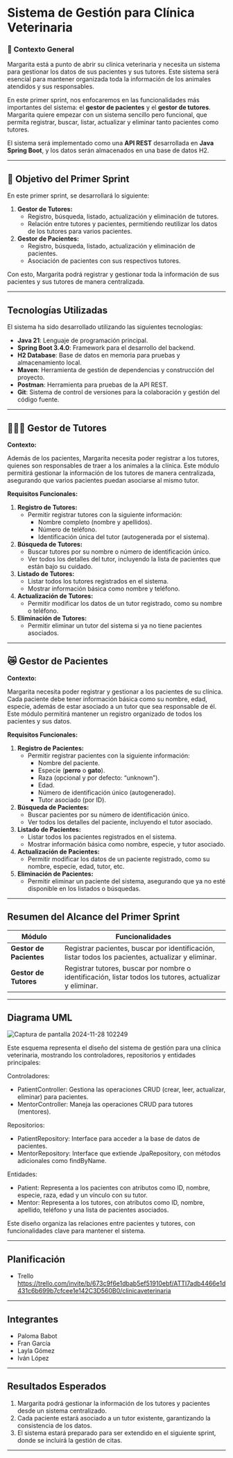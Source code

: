 # Sistema de Gestión para Clínica Veterinaria

### 🏁 **Contexto General**

Margarita está a punto de abrir su clínica veterinaria y necesita un sistema para gestionar los datos de sus pacientes y sus tutores. Este sistema será esencial para mantener organizada toda la información de los animales atendidos y sus responsables.

En este primer sprint, nos enfocaremos en las funcionalidades más importantes del sistema: el **gestor de pacientes** y el **gestor de tutores**. Margarita quiere empezar con un sistema sencillo pero funcional, que permita registrar, buscar, listar, actualizar y eliminar tanto pacientes como tutores.

El sistema será implementado como una **API REST** desarrollada en **Java Spring Boot**, y los datos serán almacenados en una base de datos H2.

---

## 👀 **Objetivo del Primer Sprint**

En este primer sprint, se desarrollará lo siguiente:

1. **Gestor de Tutores:**
    - Registro, búsqueda, listado, actualización y eliminación de tutores.
    - Relación entre tutores y pacientes, permitiendo reutilizar los datos de los tutores para varios pacientes.
2. **Gestor de Pacientes:**
    - Registro, búsqueda, listado, actualización y eliminación de pacientes.
    - Asociación de pacientes con sus respectivos tutores.

Con esto, Margarita podrá registrar y gestionar toda la información de sus pacientes y sus tutores de manera centralizada.

---

## **Tecnologías Utilizadas**

El sistema ha sido desarrollado utilizando las siguientes tecnologías:

- **Java 21**: Lenguaje de programación principal.
- **Spring Boot 3.4.0**: Framework para el desarrollo del backend.
- **H2 Database**: Base de datos en memoria para pruebas y almacenamiento local.
- **Maven**: Herramienta de gestión de dependencias y construcción del proyecto.
- **Postman**: Herramienta para pruebas de la API REST.
- **Git**: Sistema de control de versiones para la colaboración y gestión del código fuente.

---

## 🧑🏽‍🦰 **Gestor de Tutores**

**Contexto:**

Además de los pacientes, Margarita necesita poder registrar a los tutores, quienes son responsables de traer a los animales a la clínica. Este módulo permitirá gestionar la información de los tutores de manera centralizada, asegurando que varios pacientes puedan asociarse al mismo tutor.

**Requisitos Funcionales:**

1. **Registro de Tutores:**
    - Permitir registrar tutores con la siguiente información:
        - Nombre completo (nombre y apellidos).
        - Número de teléfono.
        - Identificación única del tutor (autogenerada por el sistema).
2. **Búsqueda de Tutores:**
    - Buscar tutores por su nombre o número de identificación único.
    - Ver todos los detalles del tutor, incluyendo la lista de pacientes que están bajo su cuidado.
3. **Listado de Tutores:**
    - Listar todos los tutores registrados en el sistema.
    - Mostrar información básica como nombre y teléfono.
4. **Actualización de Tutores:**
    - Permitir modificar los datos de un tutor registrado, como su nombre o teléfono.
5. **Eliminación de Tutores:**
    - Permitir eliminar un tutor del sistema si ya no tiene pacientes asociados.

---

## 😿 **Gestor de Pacientes**

**Contexto:**

Margarita necesita poder registrar y gestionar a los pacientes de su clínica. Cada paciente debe tener información básica como su nombre, edad, especie, además de estar asociado a un tutor que sea responsable de él. Este módulo permitirá mantener un registro organizado de todos los pacientes y sus datos.

**Requisitos Funcionales:**

1. **Registro de Pacientes:**
    - Permitir registrar pacientes con la siguiente información:
        - Nombre del paciente.
        - Especie (**perro** o **gato**).
        - Raza (opcional y por defecto: “unknown”).
        - Edad.
        - Número de identificación único (autogenerado).
        - Tutor asociado (por ID).
2. **Búsqueda de Pacientes:**
    - Buscar pacientes por su número de identificación único.
    - Ver todos los detalles del paciente, incluyendo el tutor asociado.
3. **Listado de Pacientes:**
    - Listar todos los pacientes registrados en el sistema.
    - Mostrar información básica como nombre, especie, y tutor asociado.
4. **Actualización de Pacientes:**
    - Permitir modificar los datos de un paciente registrado, como su nombre, especie, edad, tutor, etc.
5. **Eliminación de Pacientes:**
    - Permitir eliminar un paciente del sistema, asegurando que ya no esté disponible en los listados o búsquedas.

---

## **Resumen del Alcance del Primer Sprint**

| **Módulo**           | **Funcionalidades**                                                                                                                                 |
|-----------------------|-----------------------------------------------------------------------------------------------------------------------------------------------------|
| **Gestor de Pacientes** | Registrar pacientes, buscar por identificación, listar todos los pacientes, actualizar y eliminar.                                                |
| **Gestor de Tutores**   | Registrar tutores, buscar por nombre o identificación, listar todos los tutores, actualizar y eliminar.                                           |

---

## **Diagrama UML**

![Captura de pantalla 2024-11-28 102249](https://github.com/user-attachments/assets/1185712d-4051-47c3-92e0-2bdc9be526e0)


Este esquema representa el diseño del sistema de gestión para una clínica veterinaria, mostrando los controladores, repositorios y entidades principales:

Controladores:

- PatientController: Gestiona las operaciones CRUD (crear, leer, actualizar, eliminar) para pacientes.
- MentorController: Maneja las operaciones CRUD para tutores (mentores).
  
Repositorios:

- PatientRepository: Interface para acceder a la base de datos de pacientes.
- MentorRepository: Interface que extiende JpaRepository, con métodos adicionales como findByName.

Entidades:

- Patient: Representa a los pacientes con atributos como ID, nombre, especie, raza, edad y un vínculo con su tutor.
- Mentor: Representa a los tutores, con atributos como ID, nombre, apellido, teléfono y una lista de pacientes asociados.

Este diseño organiza las relaciones entre pacientes y tutores, con funcionalidades clave para mantener el sistema.

---

## **Planificación**

- Trello https://trello.com/invite/b/673c9f6e1dbab5ef51910ebf/ATTI7adb4466e1d431c6b699b7cfcee1e142C3D560B0/clinicaveterinaria

---

## **Integrantes**

- Paloma Babot
- Fran García
- Layla Gómez
- Iván López

---

## **Resultados Esperados**

1. Margarita podrá gestionar la información de los tutores y pacientes desde un sistema centralizado.
2. Cada paciente estará asociado a un tutor existente, garantizando la consistencia de los datos.
3. El sistema estará preparado para ser extendido en el siguiente sprint, donde se incluirá la gestión de citas.

---

